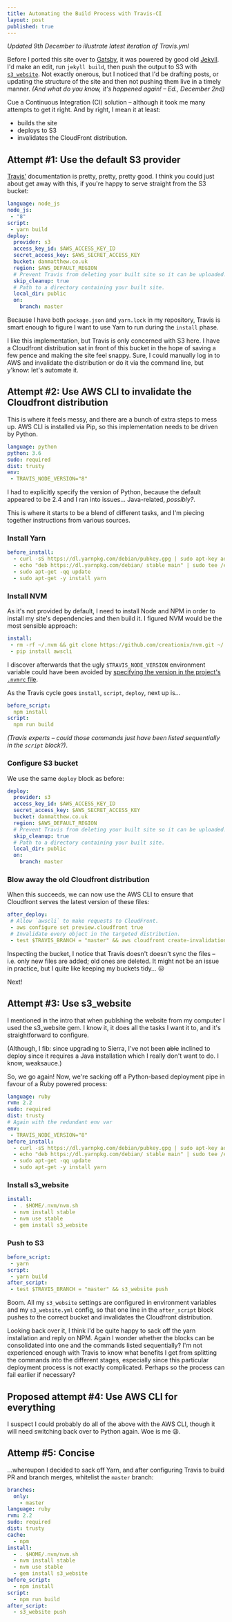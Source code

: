 ```yaml
---
title: Automating the Build Process with Travis-CI
layout: post
published: true
---
```


_Updated 9th December to illustrate latest iteration of Travis.yml_

Before I ported this site over to [Gatsby](https://www.gatsbyjs.org), it was powered by good old [Jekyll](https://github.com/jekyll/jekyll). I'd make an edit, run `jekyll build`, then push the output to S3 with [`s3_website`](https://github.com/laurilehmijoki/s3_website). Not exactly onerous, but I noticed that I'd be drafting posts, or updating the structure of the site and then not pushing them live in a timely manner. _(And what do you know, it's happened again! – Ed., December 2nd)_

Cue a Continuous Integration (CI) solution – although it took me many attempts to get it right. And by right, I mean it at least:
- builds the site
- deploys to S3
- invalidates the CloudFront distribution.

## Attempt #1: Use the default S3 provider
[Travis'](https://docs.travis-ci.com) documentation is pretty, pretty, pretty good. I think you could just about get away with this, if you're happy to serve straight from the S3 bucket:

```yml
language: node_js
node_js:
 - "8"
script:
 - yarn build
deploy:
  provider: s3
  access_key_id: $AWS_ACCESS_KEY_ID
  secret_access_key: $AWS_SECRET_ACCESS_KEY
  bucket: danmatthew.co.uk
  region: $AWS_DEFAULT_REGION
  # Prevent Travis from deleting your built site so it can be uploaded.
  skip_cleanup: true
  # Path to a directory containing your built site.
  local_dir: public
  on:
    branch: master
```
Because I have both `package.json` and `yarn.lock` in my repository, Travis is smart enough to figure I want to use Yarn to run during the `install` phase.

I like this implementation, but Travis is only concerned with S3 here. I have a Cloudfront distribution sat in front of this bucket in the hope of saving a few pence and making the site feel snappy. Sure, I could manually log in to AWS and invalidate the distribution or do it via the command line, but y'know: let's automate it.

## Attempt #2: Use AWS CLI to invalidate the Cloudfront distribution
This is where it feels messy, and there are a bunch of extra steps to mess up. AWS CLI is installed via Pip, so this implementation needs to be driven by Python.

```yml
language: python
python: 3.6
sudo: required
dist: trusty
env:
 - TRAVIS_NODE_VERSION="8"
```
I had to explicitly specify the version of Python, because the default appeared to be 2.4 and I ran into issues… Java-related, _possibly?_.

This is where it starts to be a blend of different tasks, and I'm piecing together instructions from various sources.

### Install Yarn
```yml
before_install:
  - curl -sS https://dl.yarnpkg.com/debian/pubkey.gpg | sudo apt-key add -
  - echo "deb https://dl.yarnpkg.com/debian/ stable main" | sudo tee /etc/apt/sources.list.d/yarn.list
  - sudo apt-get -qq update
  - sudo apt-get -y install yarn
```

### Install NVM

As it's not provided by default, I need to install Node and NPM in order to install my site's dependencies and then build it. I figured NVM would be the most sensible approach:

```yml
install:
 - rm -rf ~/.nvm && git clone https://github.com/creationix/nvm.git ~/.nvm && (cd ~/.nvm && git checkout `git describe --abbrev=0 --tags`) && source ~/.nvm/nvm.sh && nvm install $TRAVIS_NODE_VERSION
 - pip install awscli
```

I discover afterwards that the ugly `$TRAVIS_NODE_VERSION` environment variable could have been avoided by [specifying the version in the project's `.nvmrc` file](https://docs.travis-ci.com/user/languages/javascript-with-nodejs/).

As the Travis cycle goes `install`, `script`, `deploy`, next up is…

```yml
before_script:
  npm install
script:
  npm run build
```

_(Travis experts – could those commands just have been listed sequentially in the `script` block?)_.

### Configure S3 bucket

We use the same `deploy` block as before:

```yml
deploy:
  provider: s3
  access_key_id: $AWS_ACCESS_KEY_ID
  secret_access_key: $AWS_SECRET_ACCESS_KEY
  bucket: danmatthew.co.uk
  region: $AWS_DEFAULT_REGION
  # Prevent Travis from deleting your built site so it can be uploaded.
  skip_cleanup: true
  # Path to a directory containing your built site.
  local_dir: public
  on:
    branch: master
```

### Blow away the old Cloudfront distribution

When this succeeds, we can now use the AWS CLI to ensure that Cloudfront serves the latest version of these files:

```yml
after_deploy:
 # Allow `awscli` to make requests to CloudFront.
 - aws configure set preview.cloudfront true
 # Invalidate every object in the targeted distribution.
 - test $TRAVIS_BRANCH = "master" && aws cloudfront create-invalidation --distribution-id $CLOUDFRONT_DISTRIBUTION_ID --paths "/*"
```

Inspecting the bucket, I notice that Travis doesn't doesn't sync the files – i.e. only new files are added; old ones are deleted. It might not be an issue in practice, but I quite like keeping my buckets tidy… 😒

Next!

## Attempt #3: Use s3_website
I mentioned in the intro that when publshing the website from my computer I used the s3_website gem. I know it, it does all the tasks I want it to, and it's straightforward to configure.

(Although, I fib: since upgrading to Sierra, I've not been ~~able~~ inclined to deploy since it requires a Java installation which I really don't want to do. I know, weaksauce.)

So, we go again! Now, we're sacking off a Python-based deployment pipe in favour of a Ruby powered process:

```yml
language: ruby
rvm: 2.2
sudo: required
dist: trusty
# Again with the redundant env var
env:
 - TRAVIS_NODE_VERSION="8"
before_install:
  - curl -sS https://dl.yarnpkg.com/debian/pubkey.gpg | sudo apt-key add -
  - echo "deb https://dl.yarnpkg.com/debian/ stable main" | sudo tee /etc/apt/sources.list.d/yarn.list
  - sudo apt-get -qq update
  - sudo apt-get -y install yarn
```

### Install s3_website
```yml
install:
  - . $HOME/.nvm/nvm.sh
  - nvm install stable
  - nvm use stable
  - gem install s3_website
```
### Push to S3
```yml
before_script:
 - yarn
script:
 - yarn build
after_script:
 - test $TRAVIS_BRANCH = "master" && s3_website push
```

Boom. All my `s3_website` settings are configured in environment variables and my `s3_website.yml` config, so that one line in the `after_script` block pushes to the correct bucket and invalidates the Cloudfront distribution.

Looking back over it, I think I'd be quite happy to sack off the yarn installation and reply on NPM. Again I wonder whether the blocks can be consolidated into one and the commands listed sequentially? I'm not experienced enough with Travis to know what benefits I get from splitting the commands into the different stages, especially since this particular deployment process is not exactly complicated. Perhaps so the process can fail earlier if necessary?

## Proposed attempt #4: Use AWS CLI for everything
I suspect I could probably do all of the above with the AWS CLI, though it will need switching back over to Python again. Woe is me 😩.

## Attemp #5: Concise
…whereupon I decided to sack off Yarn, and after configuring Travis to build PR and branch merges, whitelist the `master` branch:

```yml
branches:
  only:
    - master
language: ruby
rvm: 2.2
sudo: required
dist: trusty
cache:
  - npm
install:
  - . $HOME/.nvm/nvm.sh
  - nvm install stable
  - nvm use stable
  - gem install s3_website
before_script:
  - npm install
script:
  - npm run build
after_script:
  - s3_website push
```
